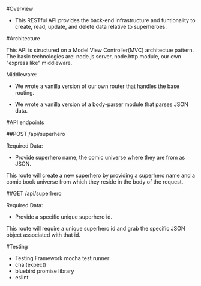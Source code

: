 #Overview

* This RESTful API provides the back-end infrastructure and funtionality to create, read, update, and delete data relative to superheroes.

#Architecture

<p>This API is structured on a Model View Controller(MVC) architectue pattern.  The basic technologies are: node.js server, node.http module, our own "express like" middleware.</p>

<p>Middleware:</p>

* We wrote a vanilla version of our own router that handles the base routing.

* We wrote a vanilla version of a body-parser module that parses JSON data.

#API endpoints

##POST /api/superhero

<p>Required Data:</p>

* Provide superhero name, the comic universe where they are from as JSON.

<p>This route will create a new superhero by providing a superhero name and a comic book universe from which they reside in the body of the request.</p>

##GET /api/superhero

<p>Required Data:</p>

* Provide a specific unique superhero id.

<p>This route will require a unique superhero id and grab the specific JSON object associated with that id.</p>

#Testing

* Testing Framework mocha test runner
* chai(expect)
* bluebird promise library
* eslint
